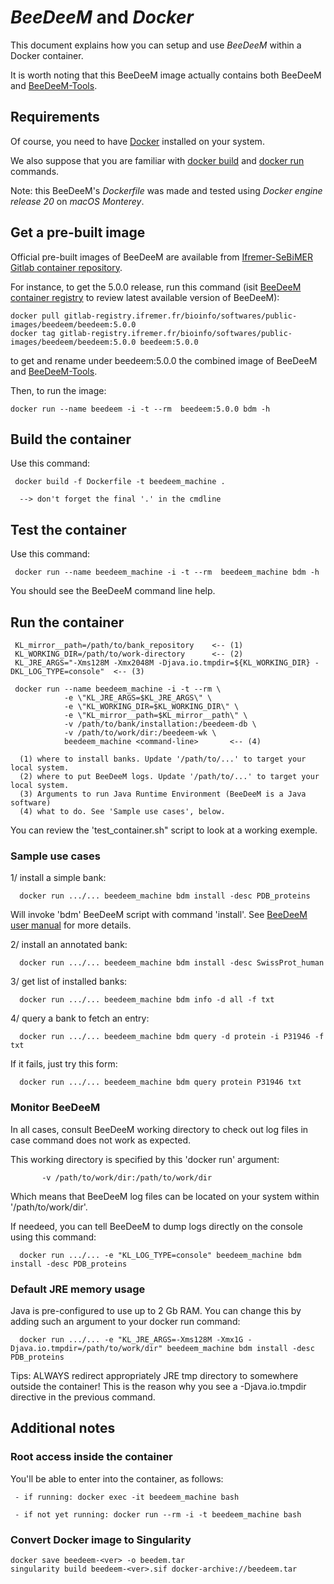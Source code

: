 # *BeeDeeM* and *Docker*

This document explains how you can setup and use *BeeDeeM* within a Docker container.

It is worth noting that this BeeDeeM image actually contains both BeeDeeM and [BeeDeeM-Tools](https://gitlab.ifremer.fr/bioinfo/BeeDeeM-Tools).

## Requirements

Of course, you need to have [Docker](https://docs.docker.com/engine/installation/) installed on your system. 

We also suppose that you are familiar with [docker build](https://docs.docker.com/engine/reference/commandline/build/) and [docker run](https://docs.docker.com/engine/reference/commandline/run/) commands.

Note: this BeeDeeM's *Dockerfile* was made and tested using *Docker engine release 20* on *macOS Monterey*. 

## Get a pre-built image

Official pre-built images of BeeDeeM are available from [Ifremer-SeBiMER Gitlab container repository](https://gitlab.ifremer.fr/bioinfo/softwares/public-images).

For instance, to get the 5.0.0 release, run this command (isit [BeeDeeM container registry](https://gitlab.ifremer.fr/bioinfo/softwares/public-images/beedeem/container_registry) to review latest available version of BeeDeeM):

```
docker pull gitlab-registry.ifremer.fr/bioinfo/softwares/public-images/beedeem/beedeem:5.0.0
docker tag gitlab-registry.ifremer.fr/bioinfo/softwares/public-images/beedeem/beedeem:5.0.0 beedeem:5.0.0
```

to get and rename under beedeem:5.0.0 the combined image of BeeDeeM and [BeeDeeM-Tools](https://gitlab.ifremer.fr/bioinfo/BeeDeeM-Tools). 

Then, to run the image:

```docker run --name beedeem -i -t --rm  beedeem:5.0.0 bdm -h```

## Build the container

Use this command: 
  
     docker build -f Dockerfile -t beedeem_machine .

      --> don't forget the final '.' in the cmdline

## Test the container

Use this command: 

     docker run --name beedeem_machine -i -t --rm  beedeem_machine bdm -h

You should see the BeeDeeM command line help.

## Run the container

     KL_mirror__path=/path/to/bank_repository    <-- (1)
     KL_WORKING_DIR=/path/to/work-directory      <-- (2)
     KL_JRE_ARGS="-Xms128M -Xmx2048M -Djava.io.tmpdir=${KL_WORKING_DIR} -DKL_LOG_TYPE=console"  <-- (3)

     docker run --name beedeem_machine -i -t --rm \
                -e \"KL_JRE_ARGS=$KL_JRE_ARGS\" \
                -e \"KL_WORKING_DIR=$KL_WORKING_DIR\" \
                -e \"KL_mirror__path=$KL_mirror__path\" \ 
                -v /path/to/bank/installation:/beedeem-db \ 
                -v /path/to/work/dir:/beedeem-wk \ 
                beedeem_machine <command-line>       <-- (4) 
      
      (1) where to install banks. Update '/path/to/...' to target your local system. 
      (2) where to put BeeDeeM logs. Update '/path/to/...' to target your local system. 
      (3) Arguments to run Java Runtime Environment (BeeDeeM is a Java software)
      (4) what to do. See 'Sample use cases', below.

You can review the 'test_container.sh" script to look at a working exemple.

### Sample use cases
 
1/ install a simple bank:
 
      docker run .../... beedeem_machine bdm install -desc PDB_proteins
 
Will invoke 'bdm' BeeDeeM script with command 'install'. See [BeeDeeM user manual](https://pgdurand.gitbooks.io/beedeem/test_install.html\#install-a-bank) for more details. 

2/ install an annotated bank:
 
      docker run .../... beedeem_machine bdm install -desc SwissProt_human

3/ get list of installed banks:
 
      docker run .../... beedeem_machine bdm info -d all -f txt

4/ query a bank to fetch an entry:
 
      docker run .../... beedeem_machine bdm query -d protein -i P31946 -f txt

If it fails, just try this form:

      docker run .../... beedeem_machine bdm query protein P31946 txt
      

### Monitor BeeDeeM
   
In all cases, consult BeeDeeM working directory to check out log files in case command does not work as expected.
 
This working directory is specified by this 'docker run' argument:

           -v /path/to/work/dir:/path/to/work/dir

Which means that BeeDeeM log files can be located on your system within '/path/to/work/dir'. 

If needeed, you can tell BeeDeeM to dump logs directly on the console using this command:

      docker run .../... -e "KL_LOG_TYPE=console" beedeem_machine bdm install -desc PDB_proteins

### Default JRE memory usage

Java is pre-configured to use up to 2 Gb RAM. You can change this by adding such an argument to your docker run command:

      docker run .../... -e "KL_JRE_ARGS=-Xms128M -Xmx1G -Djava.io.tmpdir=/path/to/work/dir" beedeem_machine bdm install -desc PDB_proteins

Tips: ALWAYS redirect appropriately JRE tmp directory to somewhere outside the container! This is the reason why you see a -Djava.io.tmpdir directive in the previous command.

## Additional notes
 
### Root access inside the container

You'll be able to enter into the container, as follows:

     - if running: docker exec -it beedeem_machine bash

     - if not yet running: docker run --rm -i -t beedeem_machine bash

### Convert Docker image to Singularity

```
docker save beedeem-<ver> -o beedem.tar
singularity build beedeem-<ver>.sif docker-archive://beedeem.tar
```

